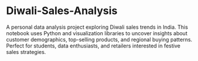 # Diwali-Sales-Analysis
A personal data analysis project exploring Diwali sales trends in India. This notebook uses Python and visualization libraries to uncover insights about customer demographics, top-selling products, and regional buying patterns. Perfect for students, data enthusiasts, and retailers interested in festive sales strategies.
